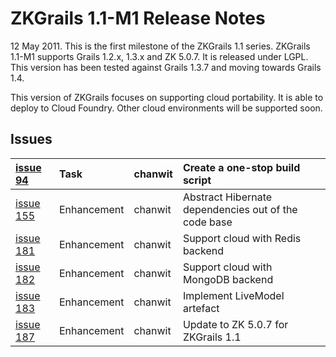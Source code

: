 # ZKGrails 1.1-M1 Release Notes #

12 May 2011. This is the first milestone of the ZKGrails 1.1 series.
ZKGrails 1.1-M1 supports Grails 1.2.x, 1.3.x and ZK 5.0.7. It is released under LGPL. This version has been tested against Grails 1.3.7 and moving towards Grails 1.4.

This version of ZKGrails focuses on supporting cloud portability. It is able to deploy to Cloud Foundry. Other cloud environments will be supported soon.

## Issues ##

| [issue 94](https://code.google.com/p/zkgrails/issues/detail?id=94)	|Task	|chanwit	|Create a one-stop build script|
|:-------------------------------------------------------------------|:----|:-------|:-----------------------------|
| [issue 155](https://code.google.com/p/zkgrails/issues/detail?id=155)	|Enhancement	|chanwit	|Abstract Hibernate dependencies out of the code base|
| [issue 181](https://code.google.com/p/zkgrails/issues/detail?id=181)	|Enhancement	|chanwit	|Support cloud with Redis backend|
| [issue 182](https://code.google.com/p/zkgrails/issues/detail?id=182)	|Enhancement	|chanwit	|Support cloud with MongoDB backend|
| [issue 183](https://code.google.com/p/zkgrails/issues/detail?id=183)	|Enhancement	|chanwit	|Implement LiveModel artefact  |
| [issue 187](https://code.google.com/p/zkgrails/issues/detail?id=187)	|Enhancement	|chanwit	|Update to ZK 5.0.7 for ZKGrails 1.1|